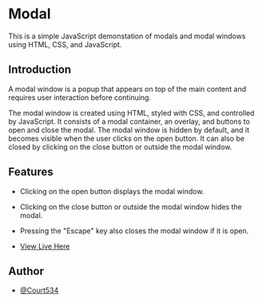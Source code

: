 # Modal
This is a simple JavaScript demonstation of modals and modal windows using HTML, CSS, and JavaScript.

## Introduction
A modal window is a popup that appears on top of the main content and requires user interaction before continuing.

The modal window is created using HTML, styled with CSS, and controlled by JavaScript. It consists of a modal container, an overlay, and buttons to open and close the modal. The modal window is hidden by default, and it becomes visible when the user clicks on the open button. It can also be closed by clicking on the close button or outside the modal window.

## Features
- Clicking on the open button displays the modal window.
- Clicking on the close button or outside the modal window hides the modal.
- Pressing the "Escape" key also closes the modal window if it is open.

- [View Live Here](https://js-modals.netlify.app/)

## Author
- [@Court534](https://www.github.com/court534)
